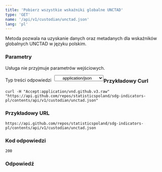 ```yaml
---
title: 'Pobierz wszystkie wskaźniki globalne UNCTAD'
type: 'GET'
name: '/api/v1/custodian/unctad.json'
lang: 'pl'
---
```


Metoda pozwala na uzyskanie danych oraz metadanych dla wskaźników globalnych UNCTAD w języku polskim.

### Parametry

<p>Usługa nie przyjmuje parametrów wejściowych.</p>

<p style='float:left;margin-top: 7px;'>Typ treści odpowiedzi</p>
<select style='float:left;padding: 0px 15px;width: 155px;margin-left: 10px;text-align-last: center;'>
  <option>application/json</option>
</select>

<div id='example1'>

<h3 id="przykładowy-curl">Przykładowy Curl</h3>

<p><code class="highlighter-rouge">curl -H "Accept:application/vnd.github.v3.raw" "https://api.github.com/repos/statisticspoland/sdg-indicators-pl/contents/api/v1/custodian/unctad.json"</code></p>

<h3 id="przykładowy-url">Przykładowy URL</h3>

<p><code class="highlighter-rouge">https://api.github.com/repos/statisticspoland/sdg-indicators-pl/contents/api/v1/custodian/unctad.json</code></p>

<h3 id="przykładowy-kod-odpowiedzi">Kod odpowiedzi</h3>

<p><code class="highlighter-rouge">200</code></p>

<h3 id="przykładowa-odpowiedź">Odpowiedź</h3>

<p><code class="highlighter-rouge" id="show-data-unctad">
</code></p>

</div>


<script>

$.getJSON('https://sdg.gov.pl/api/v1/custodian/unctad.json', function(data) {
    $('#show-data-unctad').html(JSON.stringify(data, null, 2));
});

</script>
